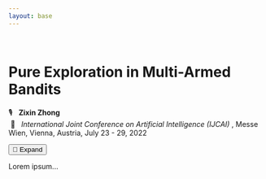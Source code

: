 ```yaml
---
layout: base
---
```


<br/>
 
 

<!-- # Conference Papers
<ol reversed>
<li> <a href="http://proceedings.mlr.press/v139/zhong21a.html">Probabilistic Sequential Shrinking: A Best Arm Identification Algorithm for Stochastic Bandits with Corruptions</a> 
  <a href="../cv/corrupBAI_talk_12_min.mp4">[video</a>,
 <a href="https://github.com/zixinzh/2021-ICML.git">code]</a>
<br> <b>Zixin Zhong</b>, Wang Chi Cheung, and Vincent Y.&thinsp;F. Tan
<br> <i>International Conference on Machine Learning (ICML)</i>, Virtual, 18-24 July 2021
 </li> 
 
 </ol> -->
 
# Pure Exploration in Multi-Armed Bandits
:studio_microphone: &nbsp;
<b> Zixin Zhong </b> 
<br>
&nbsp;:round_pushpin: &nbsp;
<i> International Joint Conference on Artificial Intelligence (IJCAI) </i>, Messe Wien, Vienna, Austria, July 23 - 29, 2022
 
<button type="button" class="collapsible">:paperclip: Expand</button>
<div class="content">
  <p>Lorem ipsum...</p>
</div>
